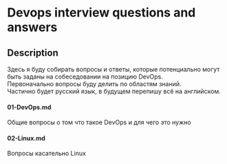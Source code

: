 # Devops interview questions and answers

## Description
Здесь я буду собирать вопросы и ответы, которые потенциально могут быть заданы на собеседовании на позицию DevOps.  
Первоначально вопросы буду делить по областям знаний.  
Частично будет русский язык, в будущем перепишу всё на английском.   

#### 01-DevOps.md

Общие вопросы о том что такое DevOps и для чего это нужно  

#### 02-Linux.md

Вопросы касательно Linux  

